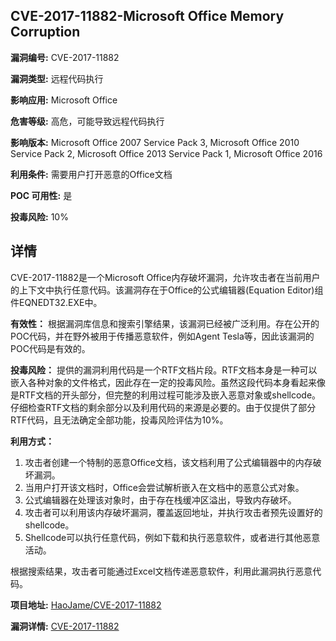 ## CVE-2017-11882-Microsoft Office Memory Corruption

**漏洞编号:** CVE-2017-11882

**漏洞类型:** 远程代码执行

**影响应用:** Microsoft Office

**危害等级:** 高危，可能导致远程代码执行

**影响版本:** Microsoft Office 2007 Service Pack 3, Microsoft Office 2010 Service Pack 2, Microsoft Office 2013 Service Pack 1, Microsoft Office 2016

**利用条件:** 需要用户打开恶意的Office文档

**POC 可用性:** 是

**投毒风险:** 10%

## 详情

CVE-2017-11882是一个Microsoft Office内存破坏漏洞，允许攻击者在当前用户的上下文中执行任意代码。该漏洞存在于Office的公式编辑器(Equation Editor)组件EQNEDT32.EXE中。

**有效性：**
根据漏洞库信息和搜索引擎结果，该漏洞已经被广泛利用。存在公开的POC代码，并在野外被用于传播恶意软件，例如Agent Tesla等，因此该漏洞的POC代码是有效的。

**投毒风险：**
提供的漏洞利用代码是一个RTF文档片段。RTF文档本身是一种可以嵌入各种对象的文件格式，因此存在一定的投毒风险。虽然这段代码本身看起来像是RTF文档的开头部分，但完整的利用过程可能涉及嵌入恶意对象或shellcode。仔细检查RTF文档的剩余部分以及利用代码的来源是必要的。由于仅提供了部分RTF代码，且无法确定全部功能，投毒风险评估为10%。

**利用方式：**
1.  攻击者创建一个特制的恶意Office文档，该文档利用了公式编辑器中的内存破坏漏洞。
2.  当用户打开该文档时，Office会尝试解析嵌入在文档中的恶意公式对象。
3.  公式编辑器在处理该对象时，由于存在栈缓冲区溢出，导致内存破坏。
4.  攻击者可以利用该内存破坏漏洞，覆盖返回地址，并执行攻击者预先设置好的shellcode。
5.  Shellcode可以执行任意代码，例如下载和执行恶意软件，或者进行其他恶意活动。

根据搜索结果，攻击者可能通过Excel文档传递恶意软件，利用此漏洞执行恶意代码。

**项目地址:** [HaoJame/CVE-2017-11882](https://github.com/HaoJame/CVE-2017-11882)

**漏洞详情:** [CVE-2017-11882](https://nvd.nist.gov/vuln/detail/CVE-2017-11882)